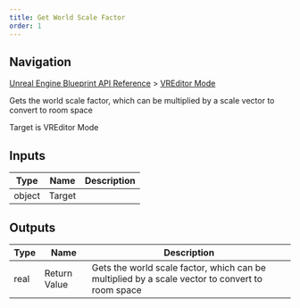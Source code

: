 ```yaml
---
title: Get World Scale Factor
order: 1
---
```

## Navigation

[Unreal Engine Blueprint API Reference](https://dev.epicgames.com/documentation/en-us/unreal-engine/BlueprintAPI) > [VREditor Mode](https://dev.epicgames.com/documentation/en-us/unreal-engine/BlueprintAPI/VREditorMode)

Gets the world scale factor, which can be multiplied by a scale vector to convert to room space

Target is VREditor Mode

## Inputs

| Type | Name | Description |
| --- | --- | --- |
| object | Target |  |

## Outputs

| Type | Name | Description |
| --- | --- | --- |
| real | Return Value | Gets the world scale factor, which can be multiplied by a scale vector to convert to room space |
